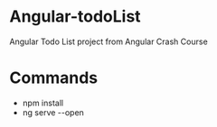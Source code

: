 # Angular-todoList
Angular Todo List project from Angular Crash Course



# Commands

- npm install
- ng serve --open
